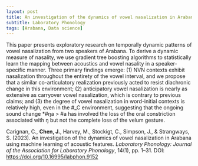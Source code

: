 ```yaml
---
layout: post
title: An investigation of the dynamics of vowel nasalization in Arabana using machine learning of acoustic features
subtitle: Laboratory Phonology
tags: [Arabana, Data science]
---
```


This paper presents exploratory research on temporally dynamic patterns of vowel nasalization from two speakers of Arabana. To derive a dynamic measure of nasality, we use gradient tree boosting algorithms to statistically learn the mapping between acoustics and vowel nasality in a speaker-specific manner. Three primary findings emerge: (1) NVN contexts exhibit nasalization throughout the entirety of the vowel interval, and we propose that a similar co-articulatory realization previously acted to resist diachronic change in this environment; (2) anticipatory vowel nasalization is nearly as extensive as carryover vowel nasalization, which is contrary to previous claims; and (3) the degree of vowel nasalization in word-initial contexts is relatively high, even in the #_C environment, suggesting that the ongoing sound change *#ŋa > #a has involved the loss of the oral constriction associated with ŋ but not the complete loss of the velum gesture.

Carignan, C., **Chen, J.**, Harvey, M., Stockigt, C., Simpson, J., & Strangways, S. (2023). An investigation of the dynamics of vowel nasalization in Arabana using machine learning of acoustic features. *Laboratory Phonology: Journal of the Association for Laboratory Phonology*, 14(1), pp. 1–31. DOI: https://doi.org/10.16995/labphon.9152
